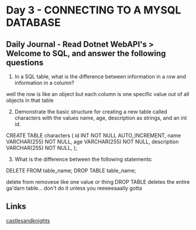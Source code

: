 # Day 3 - CONNECTING TO A MYSQL DATABASE

## Daily Journal - Read Dotnet WebAPI's > Welcome to SQL, and answer the following questions

1. In a SQL table, what is the difference between information in a row and information in a column?

well the row is like an object but each column is one specific value out of all objects in that table

2. Demonstrate the basic structure for creating a new table called characters with the values name, age, description as strings, and an int id.

CREATE TABLE characters (
  id INT NOT NULL AUTO_INCREMENT,
  name VARCHAR(255) NOT NULL,
  age VARCHAR(255) NOT NULL,
  description VARCHAR(255) NOT NULL,
);

3. What is the difference between the following statements:

DELETE FROM table_name;
DROP TABLE table_name;

delete from removese like one value or thing
DROP TABLE deletes the entire ga'darn table... don't do it unless you reeeeeaaally gotta


## Links
<!--some comment-->
[castlesandknights](https://github.com/PaytonMacdonald/knightcastle)